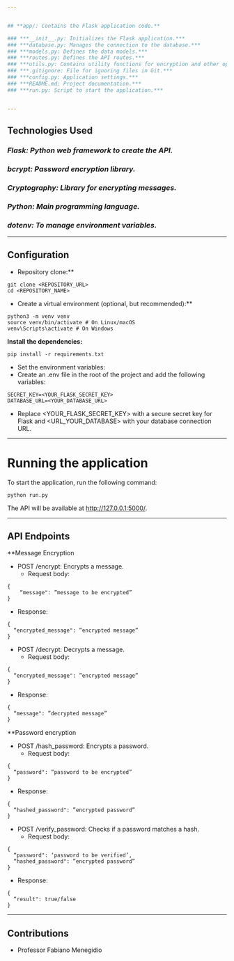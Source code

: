 ```yaml
---


## **app/: Contains the Flask application code.**

### ***__init__.py: Initializes the Flask application.***
### ***database.py: Manages the connection to the database.***
### ***models.py: Defines the data models.***
### ***routes.py: Defines the API routes.***
### ***utils.py: Contains utility functions for encryption and other operations.***
### ***.gitignore: File for ignoring files in Git.***
### ***config.py: Application settings.***
### ***README.md: Project documentation.***
### ***run.py: Script to start the application.***


---
```



## **Technologies Used**
### ***Flask: Python web framework to create the API.***
### ***bcrypt: Password encryption library.***
### ***Cryptography: Library for encrypting messages.***
### ***Python: Main programming language.***
### ***dotenv: To manage environment variables.***



---

## **Configuration**

* Repository clone:**
```
git clone <REPOSITORY_URL>
cd <REPOSITORY_NAME>
```
* Create a virtual environment (optional, but recommended):**
```
python3 -m venv venv
source venv/bin/activate # On Linux/macOS
venv\Scripts\activate # On Windows
```
**Install the dependencies:**
```
pip install -r requirements.txt
```
* Set the environment variables:
* Create an .env file in the root of the project and add the following variables:
```
SECRET_KEY=<YOUR_FLASK_SECRET_KEY>
DATABASE_URL=<YOUR_DATABASE_URL>
```
* Replace <YOUR_FLASK_SECRET_KEY> with a secure secret key for Flask and <URL_YOUR_DATABASE> with your database connection URL.


---
# Running the application
To start the application, run the following command:
```
python run.py
```
The API will be available at http://127.0.0.1:5000/.


---
## **API Endpoints**
**Message Encryption
* POST /encrypt: Encrypts a message.
  * Request body:
```
{
    “message": ”message to be encrypted”
}
```
  * Response:
```
{
  “encrypted_message": ”encrypted message”
}
```
* POST /decrypt: Decrypts a message.
  * Request body:
```
{
  “encrypted_message": ”encrypted message”
}
```
  * Response:
```
{
  “message": ”decrypted message”
}
```


**Password encryption
* POST /hash_password: Encrypts a password.
  * Request body:
```
{
  “password": ”password to be encrypted”
}
```
  * Response:
```
{
  “hashed_password": ”encrypted password”
}
```
* POST /verify_password: Checks if a password matches a hash.
  * Request body:
```
{
  “password": ‘password to be verified’,
  “hashed_password": ”encrypted password”
}
```
  * Response:
```
{
  “result": true/false
}
```


---

## **Contributions**
* Professor Fabiano Menegidio
